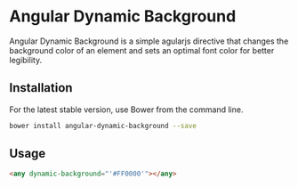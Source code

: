 # Angular Dynamic Background

Angular Dynamic Background is a simple agularjs directive that changes the background color of an element and sets an optimal font color for better legibility.

## Installation
For the latest stable version, use Bower from the command line.
```bash
bower install angular-dynamic-background --save
```
## Usage
```html
<any dynamic-background="'#FF0000'"></any>
```